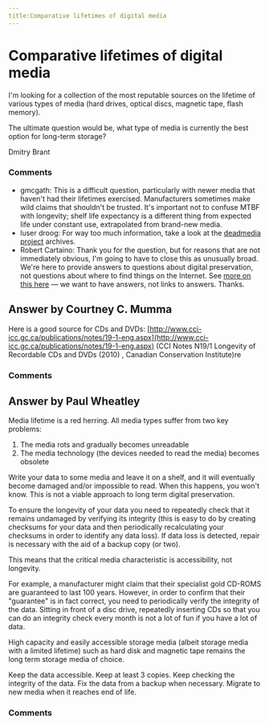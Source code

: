 ```yaml
---
title:Comparative lifetimes of digital media
---
```

Comparative lifetimes of digital media
=====================
I'm looking for a collection of the most reputable sources on the
lifetime of various types of media (hard drives, optical discs, magnetic
tape, flash memory).

The ultimate question would be, what type of media is currently the best
option for long-term storage?

Dmitry Brant

### Comments ###
* gmcgath: This is a difficult question, particularly with newer media that haven't
had their lifetimes exercised. Manufacturers sometimes make wild claims
that shouldn't be trusted. It's important not to confuse MTBF with
longevity; shelf life expectancy is a different thing from expected life
under constant use, extrapolated from brand-new media.
* luser droog: For way too much information, take a look at the [deadmedia
project](http://en.wikipedia.org/wiki/Dead\_Media\_Project) archives.
* Robert Cartaino: Thank you for the question, but for reasons that are not immediately
obvious, I'm going to have to close this as unusually broad. We're here
to provide answers to questions about digital preservation, not
questions about where to find things on the Internet. See [more on this
here](http://meta.digitalpreservation.stackexchange.com/q/27/101) — we
want to have answers, not links to answers. Thanks.


Answer by Courtney C. Mumma
----------------
Here is a good source for CDs and DVDs:
[http://www.cci-icc.gc.ca/publications/notes/19-1-eng.aspx](http://www.cci-icc.gc.ca/publications/notes/19-1-eng.aspx)
(CCI Notes N19/1 Longevity of Recordable CDs and DVDs (2010) , Canadian
Conservation Institute)re

### Comments ###

Answer by Paul Wheatley
----------------
Media lifetime is a red herring. All media types suffer from two key
problems:

1.  The media rots and gradually becomes unreadable
2.  The media technology (the devices needed to read the media) becomes
    obsolete

Write your data to some media and leave it on a shelf, and it will
eventually become damaged and/or impossible to read. When this happens,
you won't know. This is not a viable approach to long term digital
preservation.

To ensure the longevity of your data you need to repeatedly check that
it remains undamaged by verifying its integrity (this is easy to do by
creating checksums for your data and then periodically recalculating
your checksums in order to identify any data loss). If data loss is
detected, repair is necessary with the aid of a backup copy (or two).

This means that the critical media characteristic is accessibility, not
longevity.

For example, a manufacturer might claim that their specialist gold
CD-ROMS are guaranteed to last 100 years. However, in order to confirm
that their "guarantee" is in fact correct, you need to periodically
verify the integrity of the data. Sitting in front of a disc drive,
repeatedly inserting CDs so that you can do an integrity check every
month is not a lot of fun if you have a lot of data.

High capacity and easily accessible storage media (albeit storage media
with a limited lifetime) such as hard disk and magnetic tape remains the
long term storage media of choice.

Keep the data accessible. Keep at least 3 copies. Keep checking the
integrity of the data. Fix the data from a backup when necessary.
Migrate to new media when it reaches end of life.

### Comments ###

